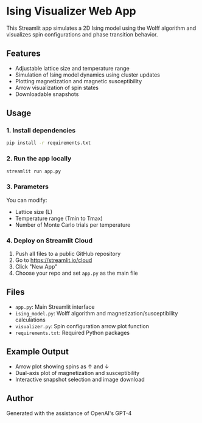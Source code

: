 # Ising Visualizer Web App

This Streamlit app simulates a 2D Ising model using the Wolff algorithm and visualizes spin configurations and phase transition behavior.

## Features
- Adjustable lattice size and temperature range
- Simulation of Ising model dynamics using cluster updates
- Plotting magnetization and magnetic susceptibility
- Arrow visualization of spin states
- Downloadable snapshots

## Usage

### 1. Install dependencies
```bash
pip install -r requirements.txt
```

### 2. Run the app locally
```bash
streamlit run app.py
```

### 3. Parameters
You can modify:
- Lattice size (L)
- Temperature range (Tmin to Tmax)
- Number of Monte Carlo trials per temperature

### 4. Deploy on Streamlit Cloud
1. Push all files to a public GitHub repository
2. Go to https://streamlit.io/cloud
3. Click "New App"
4. Choose your repo and set `app.py` as the main file

## Files
- `app.py`: Main Streamlit interface
- `ising_model.py`: Wolff algorithm and magnetization/susceptibility calculations
- `visualizer.py`: Spin configuration arrow plot function
- `requirements.txt`: Required Python packages

## Example Output
- Arrow plot showing spins as ↑ and ↓
- Dual-axis plot of magnetization and susceptibility
- Interactive snapshot selection and image download

## Author
Generated with the assistance of OpenAI's GPT-4

